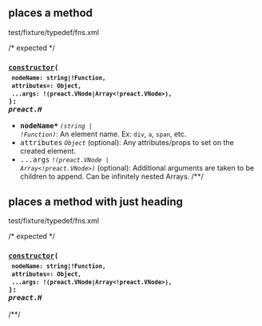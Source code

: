 ## places a method
<method level="3" name="preact.H.constructor">test/fixture/typedef/fns.xml</method>

/* expected */
### <code><ins>constructor</ins>(</code><sub><br/>&nbsp;&nbsp;`nodeName: string|!Function,`<br/>&nbsp;&nbsp;`attributes=: Object,`<br/>&nbsp;&nbsp;`...args: !(preact.VNode|Array<!preact.VNode>),`<br/></sub><code>): <i>preact.H</i></code>

 - <kbd><strong>nodeName*</strong></kbd> <em><code>(string \| !Function)</code></em>: An element name. Ex: `div`, `a`, `span`, etc.
 - <kbd>attributes</kbd> <em>`Object`</em> (optional): Any attributes/props to set on the created element.
 - <kbd>...args</kbd> <em><code>!(preact.VNode \| Array&lt;!preact.VNode&gt;)</code></em> (optional): Additional arguments are taken to be children to append. Can be infinitely nested Arrays.
/**/

## places a method with just heading
<method level="3" just-heading name="preact.H.constructor">test/fixture/typedef/fns.xml</method>

/* expected */
### <code><ins>constructor</ins>(</code><sub><br/>&nbsp;&nbsp;`nodeName: string|!Function,`<br/>&nbsp;&nbsp;`attributes=: Object,`<br/>&nbsp;&nbsp;`...args: !(preact.VNode|Array<!preact.VNode>),`<br/></sub><code>): <i>preact.H</i></code>
/**/